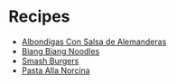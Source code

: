 # Recipes

- [Albondigas Con Salsa de Alemanderas](./albondigas-con-salsa-de-alemandras/recipe.md)
- [Biang Biang Noodles](./biang-biang/recipe.md)
- [Smash Burgers](./burger/recipe.md)
- [Pasta Alla Norcina](./pasta-alla-norcina/recipe.md)


